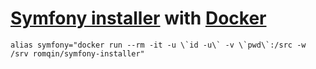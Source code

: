 # [Symfony installer](https://github.com/symfony/symfony-installer) with [Docker](https://github.com/docker/docker )

```
alias symfony="docker run --rm -it -u \`id -u\` -v \`pwd\`:/src -w /srv romqin/symfony-installer"
```
